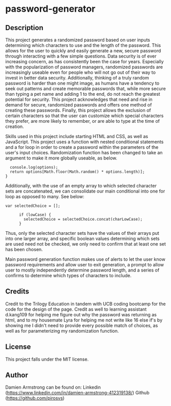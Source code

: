 # password-generator

## Description
This project generates a randomized password based on user inputs determining which characters to use and the length of the password. This allows for the user to quickly and easily generate a new, secure password through interacting with a few simple questions. Data security is of ever increasing concern, as has consistently been the case for years. Especially with the popularization of password managers, randomized passwords are increasingly useable even for people who will not go out of their way to invest in better data security. Additionally, thinking of a truly random password is harder than one might image, as humans have a tendency to seek out patterns and create memorable passwords that, while more secure than typing a pet name and adding 1 to the end, do not reach the greatest potential for security. This project acknowledges that need and rise in demand for secure, randomized passwords and offers one method of creating these passwords. Finally, this project allows the exclusion of certain characters so that the user can customize which special characters they prefer, are more likely to remember, or are able to type at the time of creation.

Skills used in this project include starting HTML and CSS, as well as JavaScript. This project uses a function with nested conditional statements and a for loop in order to create a password within the parameters of the user's input choices. Randomization function has been changed to take an argument to make it more globally useable, as below.

```function randomChoice(options) {
  console.log(options);
  return options[Math.floor(Math.random() * options.length)];
}
```

Additionally, with the use of an empty array to which selected character sets are concatenated, we can consolidate our main conditional into one for loop as opposed to many. See below:

```
var selectedChoice = [];
```

```var lowCase = window.confirm("Would you like to include lower case letters?");
      if (lowCase) {
        selectedChoice = selectedChoice.concat(charLowCase);
      }
```

Thus, only the selected character sets have the values of their arrays put into one larger array, and specific boolean values determining which sets are used need not be checked, we only need to confirm that at least one set has been chosen.

Main password generation function makes use of alerts to let the user know password requirements and allow user to exit generation, a prompt to allow user to mostly independently determine password length, and a series of confirms to determine which types of characters to include.

## Credits
Credit to the Trilogy Education in tandem with UCB coding bootcamp for the code for the design of the page. Credit as well to learning assistant d.kang109 for helping me figure out why the password was returning as html, and to my housemate Lyra for helping me not write like 16 else if's by showing me I didn't need to provide every possible match of choices, as well as for parameterizing my randomization function.

## License
This project falls under the MIT license.


## Author
Damien Armstrong can be found on:
Linkedin (https://www.linkedin.com/in/damien-armstrong-412319138/)
Github (https://github.com/pirosvs)